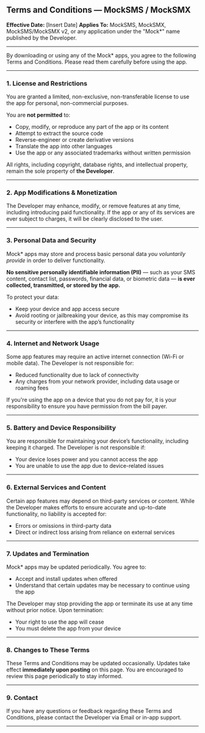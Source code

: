 ## Terms and Conditions — MockSMS / MockSMX

**Effective Date:** \[Insert Date]
**Applies To:** MockSMS, MockSMX, MockSMS/MockSMX v2, or any application under the "Mock\*" name published by the Developer.

---

By downloading or using any of the Mock\* apps, you agree to the following Terms and Conditions. Please read them carefully before using the app.

---

### 1. License and Restrictions

You are granted a limited, non-exclusive, non-transferable license to use the app for personal, non-commercial purposes.

You are **not permitted** to:

* Copy, modify, or reproduce any part of the app or its content
* Attempt to extract the source code
* Reverse-engineer or create derivative versions
* Translate the app into other languages
* Use the app or any associated trademarks without written permission

All rights, including copyright, database rights, and intellectual property, remain the sole property of **the Developer**.

---

### 2. App Modifications & Monetization

The Developer may enhance, modify, or remove features at any time, including introducing paid functionality. If the app or any of its services are ever subject to charges, it will be clearly disclosed to the user.

---

### 3. Personal Data and Security

Mock\* apps may store and process basic personal data *you voluntarily provide* in order to deliver functionality.

**No sensitive personally identifiable information (PII)** — such as your SMS content, contact list, passwords, financial data, or biometric data — **is ever collected, transmitted, or stored by the app.**

To protect your data:

* Keep your device and app access secure
* Avoid rooting or jailbreaking your device, as this may compromise its security or interfere with the app’s functionality

---

### 4. Internet and Network Usage

Some app features may require an active internet connection (Wi-Fi or mobile data). The Developer is not responsible for:

* Reduced functionality due to lack of connectivity
* Any charges from your network provider, including data usage or roaming fees

If you're using the app on a device that you do not pay for, it is your responsibility to ensure you have permission from the bill payer.

---

### 5. Battery and Device Responsibility

You are responsible for maintaining your device’s functionality, including keeping it charged. The Developer is not responsible if:

* Your device loses power and you cannot access the app
* You are unable to use the app due to device-related issues

---

### 6. External Services and Content

Certain app features may depend on third-party services or content. While the Developer makes efforts to ensure accurate and up-to-date functionality, no liability is accepted for:

* Errors or omissions in third-party data
* Direct or indirect loss arising from reliance on external services

---

### 7. Updates and Termination

Mock\* apps may be updated periodically. You agree to:

* Accept and install updates when offered
* Understand that certain updates may be necessary to continue using the app

The Developer may stop providing the app or terminate its use at any time without prior notice. Upon termination:

* Your right to use the app will cease
* You must delete the app from your device

---

### 8. Changes to These Terms

These Terms and Conditions may be updated occasionally. Updates take effect **immediately upon posting** on this page. You are encouraged to review this page periodically to stay informed.

---

### 9. Contact

If you have any questions or feedback regarding these Terms and Conditions, please contact the Developer via Email or in-app support.

---
